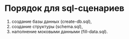 # Порядок для sql-сценариев
1) создание базы данных (create-db.sql),
2) создание структуры (schema.sql),
3) наполнение моковыми данными (fill-data.sql).
